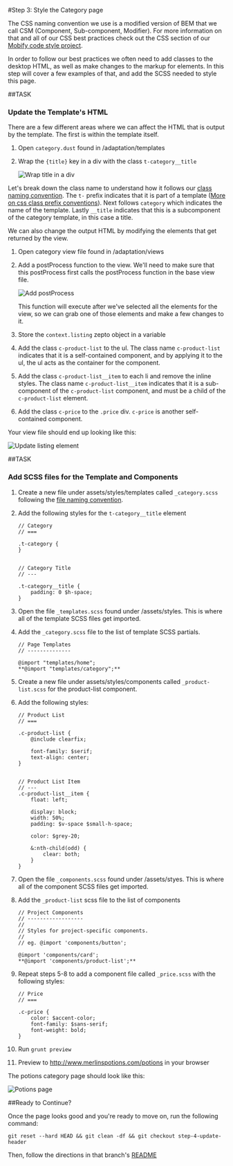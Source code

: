 #Step 3: Style the Category page

The CSS naming convention we use is a modified version of BEM that we call CSM (Component, Sub-component, Modifier). For more information on that and all of our CSS best practices check out the CSS section of our [Mobify code style project](https://github.com/mobify/mobify-code-style/tree/master/css).


In order to follow our best practices we often need to add classes to the desktop HTML, as well as make changes to the markup for elements. In this step will cover a few examples of that, and add the SCSS needed to style this page.

##TASK

### Update the Template's HTML

There are a few different areas where we can affect the HTML that is output by the template. The first is within the template itself.

1. Open `category.dust` found in /adaptation/templates
2. Wrap the `{title}` key in a div with the class `t-category__title`

    ![Wrap title in a div](https://s3.amazonaws.com/uploads.hipchat.com/15359/64553/AoTbBtkdqrBznRL/Screen%20Shot%202015-01-16%20at%201.25.40%20PM.png)

Let's break down the class name to understand how it follows our [class naming convention](https://github.com/mobify/mobify-code-style/tree/master/css/class-naming-conventions#class-naming-conventions). The `t-` prefix indicates that it is part of a template ([More on css class prefix conventions](https://github.com/mobify/mobify-code-style/tree/master/css/class-naming-conventions#class-prefix-conventions)).
Next follows `category` which indicates the name of the template.
Lastly `__title` indicates that this is a subcomponent of the category template, in this case a title.

We can also change the output HTML by modifying the elements that get returned by the view.

1. Open category view file found in /adaptation/views
2. Add a postProcess function to the view. We'll need to make sure that this postProcess first calls the postProcess function in the base view file.

    ![Add postProcess](https://s3.amazonaws.com/uploads.hipchat.com/15359/64553/jcLAXHR4dtYiXsi/Screen%20Shot%202015-01-16%20at%201.27.27%20PM.png)

    This function will execute after we've selected all the elements for the view, so we can grab one of those elements and make a few changes to it.

3. Store the `context.listing` zepto object in a variable
4. Add the class `c-product-list` to the ul. The class name `c-product-list` indicates that it is a self-contained component, and by applying it to the ul, the ul acts as the container for the component.
5. Add the class `c-product-list__item` to each li and remove the inline styles. The class name `c-product-list__item` indicates that it is a sub-component of the `c-product-list` component, and must be a child of the `c-product-list` element.
6. Add the class `c-price` to the `.price` div. `c-price` is another self-contained component.

Your view file should end up looking like this:

![Update listing element](https://s3.amazonaws.com/uploads.hipchat.com/15359/64553/TFDwYRj5dy23ZRX/Screen%20Shot%202015-01-16%20at%201.28.36%20PM.png)

##TASK

### Add SCSS files for the Template and Components

1. Create a new file under assets/styles/templates called `_category.scss` following the [file naming convention](https://github.com/mobify/mobify-code-style/tree/master/css/sass-best-practices#filename-naming-convention).
2. Add the following styles for the `t-category__title` element

    ```
    // Category
    // ===

    .t-category {
    }


    // Category Title
    // ---

    .t-category__title {
        padding: 0 $h-space;
    }
    ```

3. Open the file `_templates.scss` found under /assets/styles. This is where all of the template SCSS files get imported.
4. Add the `_category.scss` file to the list of template SCSS partials.

    ```
    // Page Templates
    // --------------

    @import "templates/home";
    **@import "templates/category";**
    ```

5. Create a new file under assets/styles/components called `_product-list.scss` for the product-list component.
6. Add the following styles:

    ```
    // Product List
    // ===

    .c-product-list {
        @include clearfix;

        font-family: $serif;
        text-align: center;
    }


    // Product List Item
    // ---
    .c-product-list__item {
        float: left;

        display: block;
        width: 50%;
        padding: $v-space $small-h-space;

        color: $grey-20;

        &:nth-child(odd) {
            clear: both;
        }
    }
    ```

7. Open the file `_components.scss` found under /assets/styes. This is where all of the component SCSS files get imported.
8. Add the `_product-list` scss file to the list of components

    ```
    // Project Components
    // ------------------
    //
    // Styles for project-specific components.
    //
    // eg. @import 'components/button';

    @import 'components/card';
    **@import 'components/product-list';**
    ```

9. Repeat steps 5-8 to add a component file called `_price.scss` with the following styles:

    ```
    // Price
    // ===

    .c-price {
        color: $accent-color;
        font-family: $sans-serif;
        font-weight: bold;
    }
    ```

10. Run `grunt preview`
11. Preview to http://www.merlinspotions.com/potions in your browser

The potions category page should look like this:

![Potions page](https://s3.amazonaws.com/uploads.hipchat.com/15359/64553/sYtMKGfRqXkKOr4/Screen%20Shot%202015-01-16%20at%202.04.06%20PM.png)


##Ready to Continue?

Once the page looks good and you're ready to move on, run the following command:

```
git reset --hard HEAD && git clean -df && git checkout step-4-update-header
```

Then, follow the directions in that branch's [README](https://github.com/mobify/workshop--adaptivejs-site/blob/step-4-update-header/README.md)
